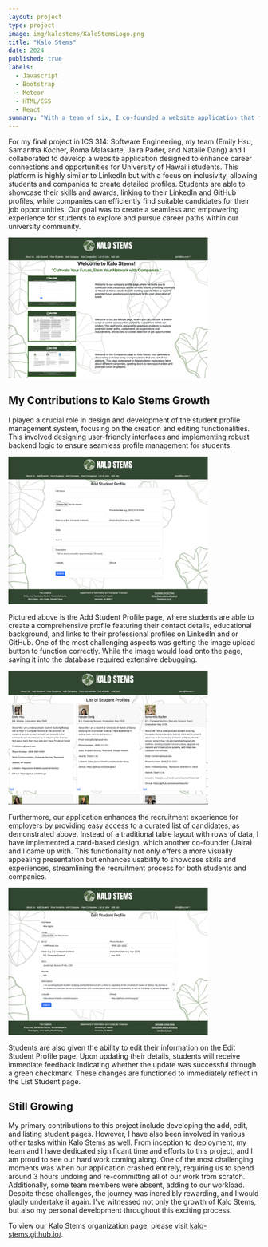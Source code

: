 ```yaml
---
layout: project
type: project
image: img/kalostems/KaloStemsLogo.png
title: "Kalo Stems"
date: 2024
published: true
labels:
  - Javascript
  - Bootstrap
  - Meteor
  - HTML/CSS
  - React
summary: "With a team of six, I co-founded a website application that facilitates connections between students and companies, allowing career exploration while refining search based on interests and skills."
---
```


For my final project in ICS 314: Software Engineering, my team (Emily Hsu, Samantha Kocher, Roma Malasarte, Jaira Pader, and Natalie Dang) and I collaborated to develop a website application designed to enhance career connections and opportunities for University of Hawaiʻi students. This platform is highly similar to LinkedIn but with a focus on inclusivity, allowing students and companies to create detailed profiles. Students are able to showcase their skills and awards, linking to their LinkedIn and GitHub profiles, while companies can efficiently find suitable candidates for their job opportunities. Our goal was to create a seamless and empowering experience for students to explore and pursue career paths within our university community.

<div class="text-center p-4">
  <img width="400px" src="../img/kalostems/LandingPage.png" >
</div>

## My Contributions to Kalo Stems Growth

I played a crucial role in design and development of the student profile management system, focusing on the creation and editing functionalities. This involved designing user-friendly interfaces and implementing robust backend logic to ensure seamless profile management for students.

<div class="text-center p-4">
  <img width="400px" src="../img/kalostems/AddStudentProfilePage.png" >
</div>

Pictured above is the Add Student Profile page, where students are able to create a comprehensive profile featuring their contact details, educational background, and links to their professional profiles on LinkedIn and or GitHub. One of the most challenging aspects was getting the image upload button to function correctly. While the image would load onto the page, saving it into the database required extensive debugging.

<div class="text-center p-4">
  <img width="400px" src="../img/kalostems/ListStudentPage.png" >
</div>

Furthermore, our application enhances the recruitment experience for employers by providing easy access to a curated list of candidates, as demonstrated above. Instead of a traditional table layout with rows of data, I have implemented a card-based design, which another co-founder (Jaira) and I came up with. This functionality not only offers a more visually appealing presentation but enhances usability to showcase skills and experiences, streamlining the recruitment process for both students and companies. 

<div class="text-center p-4">
  <img width="400px" src="../img/kalostems/EditStudentProfilePage.png" >
</div>

Students are also given the ability to edit their information on the Edit Student Profile page. Upon updating their details, students will receive immediate feedback indicating whether the update was successful through a green checkmark. These changes are functioned to immediately reflect in the List Student page.

## Still Growing

My primary contributions to this project include developing the add, edit, and listing student pages. However, I have also been involved in various other tasks within Kalo Stems as well. From inception to deployment, my team and I have dedicated significant time and efforts to this project, and I am proud to see our hard work coming along. One of the most challenging moments was when our application crashed entirely, requiring us to spend around 3 hours undoing and re-committing all of our work from scratch. Additionally, some team members were absent, adding to our workload. Despite these challenges, the journey was incredibly rewarding, and I would gladly undertake it again. I've witnessed not only the growth of Kalo Stems, but also my personal development throughout this exciting process.

To view our Kalo Stems organization page, please visit [kalo-stems.github.io/](https://kalo-stems.github.io/).
